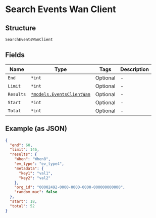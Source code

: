 
# Search Events Wan Client

## Structure

`SearchEventsWanClient`

## Fields

| Name | Type | Tags | Description |
|  --- | --- | --- | --- |
| `End` | `*int` | Optional | - |
| `Limit` | `*int` | Optional | - |
| `Results` | [`*models.EventsClientWan`](../../doc/models/events-client-wan.md) | Optional | - |
| `Start` | `*int` | Optional | - |
| `Total` | `*int` | Optional | - |

## Example (as JSON)

```json
{
  "end": 60,
  "limit": 146,
  "results": {
    "When": "When8",
    "ev_type": "ev_type4",
    "metadata": {
      "key1": "val1",
      "key2": "val2"
    },
    "org_id": "00002492-0000-0000-0000-000000000000",
    "random_mac": false
  },
  "start": 18,
  "total": 52
}
```

